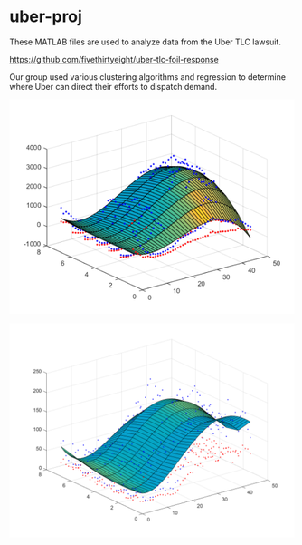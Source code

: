 # uber-proj

These MATLAB files are used to analyze data from the Uber TLC lawsuit.

https://github.com/fivethirtyeight/uber-tlc-foil-response

Our group used various clustering algorithms and regression to determine where Uber can direct their efforts to dispatch demand.


![Monday April 14th regression the 3rd order](https://github.com/hungrymonkey/uber-proj/blob/master/apr14_regression_3rd.png "Monday April 14th")


![Wednesday demand to the 3rd order](https://github.com/hungrymonkey/uber-proj/blob/master/regression_all_cl_3_4th_.png "Wednesday")

